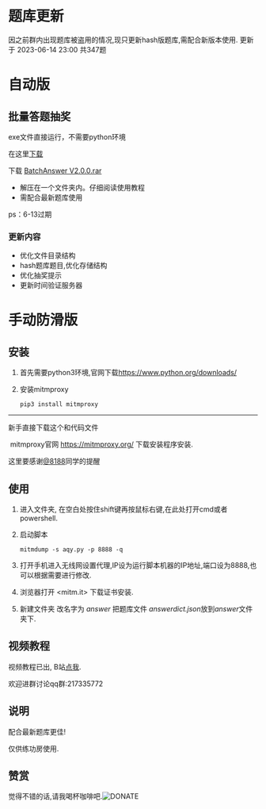 # 题库更新

因之前群内出现题库被盗用的情况,现只更新hash版题库,需配合新版本使用.
更新于 2023-06-14 23:00 共347题

# 自动版

## 批量答题抽奖

exe文件直接运行，不需要python环境

在这里[下载](https://github.com/vivishow/liangongbao/releases/tag/v2.0.0)

下载 [BatchAnswer V2.0.0.rar](https://github.com/vivishow/liangongbao/releases/download/v2.0.0/BatchAnswer6-13.rar)
- 解压在一个文件夹内。仔细阅读使用教程
- 需配合最新题库使用

ps：6-13过期

### 更新内容
- 优化文件目录结构
- hash题库题目,优化存储结构
- 优化抽奖提示
- 更新时间验证服务器
# 手动防滑版
## 安装

1. 首先需要python3环境,官网下载<https://www.python.org/downloads/>

2. 安装mitmproxy

   `pip3 install mitmproxy`

---

新手直接下载这个和代码文件

​	mitmproxy官网 https://mitmproxy.org/ 下载安装程序安装.

这里要感谢[@8188](https://github.com/8188)同学的提醒

## 使用

1. 进入文件夹, 在空白处按住shift键再按鼠标右键,在此处打开cmd或者powershell.

2. 启动脚本

   `mitmdump -s aqy.py -p 8888 -q`

3. 打开手机进入无线网设置代理,IP设为运行脚本机器的IP地址,端口设为8888,也可以根据需要进行修改.

4. 浏览器打开 <mitm.it> 下载证书安装.

5. 新建文件夹 改名字为 *answer* 把题库文件 *answerdict.json*放到*answer*文件夹下.



## 视频教程

视频教程已出, B站[点我](https://www.bilibili.com/video/BV1rY411K7VH?share_source=copy_web). 

欢迎进群讨论qq群:217335772


## 说明

配合最新题库更佳!

仅供练功房使用.


## 赞赏

觉得不错的话,请我喝杯咖啡吧.![DONATE](./donate.jpg)